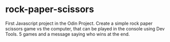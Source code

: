 # rock-paper-scissors

First Javascript project in the Odin Project.
Create a simple rock paper scissors game vs the computer, that can be played in the console using Dev Tools.
5 games and a message saying who wins at the end.